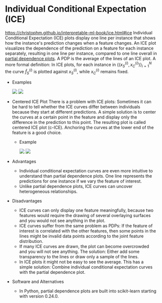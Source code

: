 # Individual Conditional Expectation (ICE)

<https://christophm.github.io/interpretable-ml-book/ice.html#ice>
Individual Conditional Expectation (ICE) plots display one line per instance that shows how the instance's prediction changes when a feature changes.
An ICE plot visualizes the dependence of the prediction on a feature for each instance separately, resulting in one line per instance, compared to one line overall in [partial dependence plots](https://hackmd.io/Pi-9mjLVToSqs0UtJrqwzw). A PDP is the average of the lines of an ICE plot.
A more formal definition: In ICE plots, for each instance in $\{(x_S^{(i)},x_C^{(i)})\}^N_{i=1}$ the curve $\hat{f}_S^{(i)}$ is plotted against $x_S^{(i)}$, while $x_C^{(i)}$ remains fixed.

- Examples

  ![](https://i.imgur.com/7AHTc63.png)
  ![](https://i.imgur.com/L2FRZqO.png)

- Centered ICE Plot
  There is a problem with ICE plots: Sometimes it can be hard to tell whether the ICE curves differ between individuals because they start at different predictions. A simple solution is to center the curves at a certain point in the feature and display only the difference in the prediction to this point. The resulting plot is called centered ICE plot (c-ICE). Anchoring the curves at the lower end of the feature is a good choice.
  - Example

    ![](https://i.imgur.com/PR7Y9BG.png)
    ![](https://i.imgur.com/6xh4KAC.png)

- Advantages
  - Individual conditional expectation curves are even more intuitive to understand than partial dependence plots. One line represents the predictions for one instance if we vary the feature of interest.
  - Unlike partial dependence plots, ICE curves can uncover heterogeneous relationships.
- Disadvantages
  - ICE curves can only display one feature meaningfully, because two features would require the drawing of several overlaying surfaces and you would not see anything in the plot.
  - ICE curves suffer from the same problem as PDPs: If the feature of interest is correlated with the other features, then some points in the lines might be invalid data points according to the joint feature distribution.
  - If many ICE curves are drawn, the plot can become overcrowded and you will not see anything. The solution: Either add some transparency to the lines or draw only a sample of the lines.
  - In ICE plots it might not be easy to see the average. This has a simple solution: Combine individual conditional expectation curves with the partial dependence plot.
- Software and Alternatives
  - In Python, partial dependence plots are built into scikit-learn starting with version 0.24.0.
